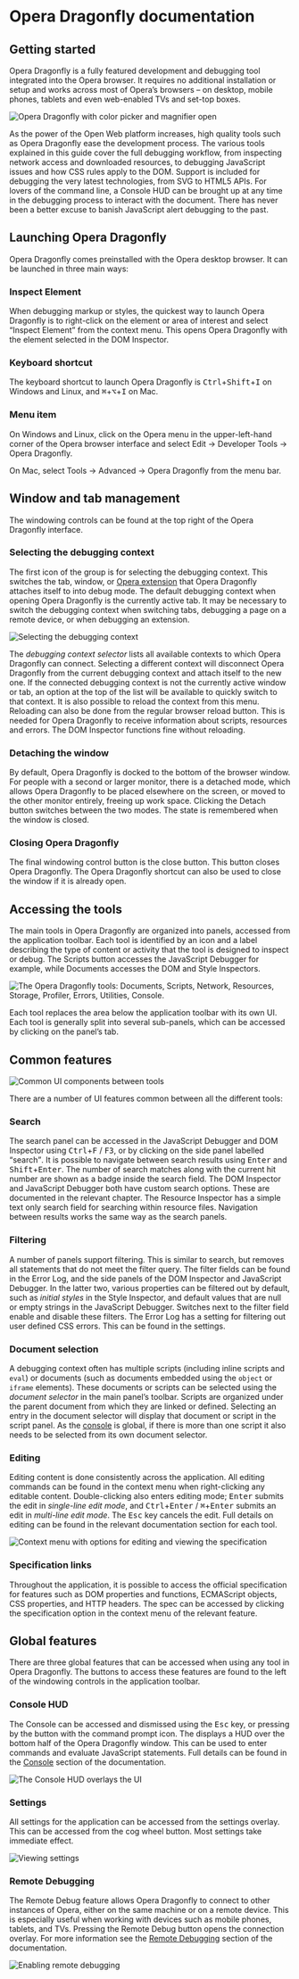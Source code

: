 # Opera Dragonfly documentation

## Getting started

Opera Dragonfly is a fully featured development and debugging tool integrated into the Opera browser. It requires no additional installation or setup and works across most of Opera’s browsers – on desktop, mobile phones, tablets and even web-enabled TVs and set-top boxes.

<img src="img/overview.jpg" alt="Opera Dragonfly with color picker and magnifier open" />

As the power of the Open Web platform increases, high quality tools such as Opera Dragonfly ease the development process. The various tools explained in this guide cover the full debugging workflow, from inspecting network access and downloaded resources, to debugging JavaScript issues and how CSS rules apply to the DOM. Support is included for debugging the very latest technologies, from SVG to HTML5 APIs. For lovers of the command line, a Console HUD can be brought up at any time in the debugging process to interact with the document. There has never been a better excuse to banish JavaScript alert debugging to the past.

## Launching Opera Dragonfly

Opera Dragonfly comes preinstalled with the Opera desktop browser. It can be launched in three main ways:

### Inspect Element

When debugging markup or styles, the quickest way to launch Opera Dragonfly is to right-click on the element or area of interest and select <q>Inspect Element</q> from the context menu. This opens Opera Dragonfly with the element selected in the DOM Inspector.

### Keyboard shortcut

The keyboard shortcut to launch Opera Dragonfly is <kbd>Ctrl</kbd>+<kbd>Shift</kbd>+<kbd>I</kbd> on Windows and Linux, and <kbd>⌘</kbd>+<kbd>⌥</kbd>+<kbd>I</kbd> on Mac.

### Menu item

On Windows and Linux, click on the Opera menu in the upper-left-hand corner of the Opera browser interface and select Edit → Developer Tools → Opera Dragonfly.

On Mac, select Tools → Advanced → Opera Dragonfly from the menu bar.

## Window and tab management

The windowing controls can be found at the top right of the Opera Dragonfly interface. 

### Selecting the debugging context

The first icon of the group is for selecting the debugging context. This switches the tab, window, or <a href="http://addons.opera.com">Opera extension</a> that Opera Dragonfly attaches itself to into debug mode. The default debugging context when opening Opera Dragonfly is the currently active tab. It may be necessary to switch the debugging context when switching tabs, debugging a page on a remote device, or when debugging an extension. 

<img src="img/overview-context.png" alt="Selecting the debugging context" />

The <dfn>debugging context selector</dfn> lists all available contexts to which Opera Dragonfly can connect. Selecting a different context will disconnect Opera Dragonfly from the current debugging context and attach itself to the new one. If the connected debugging context is not the currently active window or tab, an option at the top of the list will be available to quickly switch to that context. It is also possible to reload the context from this menu. Reloading can also be done from the regular browser reload button. This is needed for Opera Dragonfly to receive information about scripts, resources and errors. The DOM Inspector functions fine without reloading.

### Detaching the window

By default, Opera Dragonfly is docked to the bottom of the browser window. For people with a second or larger monitor, there is a detached mode, which allows Opera Dragonfly to be placed elsewhere on the screen, or moved to the other monitor entirely, freeing up work space. Clicking the Detach button switches between the two modes. The state is remembered when the window is closed.

### Closing Opera Dragonfly

The final windowing control button is the close button. This button closes Opera Dragonfly. The Opera Dragonfly shortcut can also be used to close the window if it is already open.

## Accessing the tools

The main tools in Opera Dragonfly are organized into panels, accessed from the application toolbar. Each tool is identified by an icon and a label describing the type of content or activity that the tool is designed to inspect or debug. The Scripts button accesses the JavaScript Debugger for example, while Documents accesses the DOM and Style Inspectors.

<img src="img/overview-toolbar.png" alt="The Opera Dragonfly tools: Documents, Scripts, Network, Resources, Storage, Profiler, Errors, Utilities, Console." />

Each tool replaces the area below the application toolbar with its own UI. Each tool is generally split into several sub-panels, which can be accessed by clicking on the panel’s tab. 

## Common features

<img src="img/overview-features.jpg" alt="Common UI components between tools" />


There are a number of UI features common between all the different tools:

### Search

The search panel can be accessed in the JavaScript Debugger and DOM Inspector using <kbd>Ctrl</kbd>+<kbd>F</kbd> / <kbd>F3</kbd>, or by clicking on the side panel labelled <q>search</q>. It is possible to navigate between search results using <kbd>Enter</kbd> and <kbd>Shift</kbd>+<kbd>Enter</kbd>. The number of search matches along with the current hit number are shown as a badge inside the search field. The DOM Inspector and JavaScript Debugger both have custom search options. These are documented in the relevant chapter. The Resource Inspector has a simple text only search field for searching within resource files. Navigation between results works the same way as the search panels.

### Filtering

A number of panels support filtering. This is similar to search, but removes all statements that do not meet the filter query. The filter fields can be found in the Error Log, and the side panels of the DOM Inspector and JavaScript Debugger. In the latter two, various properties can be filtered out by default, such as <em>initial styles</em> in the Style Inspector, and default values that are null or empty strings in the JavaScript Debugger. Switches next to the filter field enable and disable these filters. The Error Log has a setting for filtering out user defined CSS errors. This can be found in the settings.

### Document selection

A debugging context often has multiple scripts (including inline scripts and <code>eval</code>) or documents (such as documents embedded using the <code>object</code> or <code>iframe</code> elements). These documents or scripts can be selected using the <dfn>document selector</dfn> in the main panel’s toolbar. Scripts are organized under the parent document from which they are linked or defined. Selecting an entry in the document selector will display that document or script in the script panel. As the <a href="/dragonfly/documentation/console/">console</a> is global, if there is more than one script it also needs to be selected from its own document selector. 

### Editing

Editing content is done consistently across the application. All editing commands can be found in the context menu when right-clicking any editable content. Double-clicking also enters editing mode; <kbd>Enter</kbd> submits the edit in <em>single-line edit mode</em>, and <kbd>Ctrl</kbd>+<kbd>Enter</kbd>  / <kbd>⌘</kbd>+<kbd>Enter</kbd> submits an edit in <em>multi-line edit mode</em>. The <kbd>Esc</kbd> key cancels the edit. Full details on editing can be found in the relevant documentation section for each tool.

<img src="img/overview-editing.png" alt="Context menu with options for editing and viewing the specification" />

### Specification links

Throughout the application, it is possible to access the official specification for features such as DOM properties and functions, ECMAScript objects, CSS properties, and HTTP headers. The spec can be accessed by clicking the specification option in the context menu of the relevant feature. 

## Global features

There are three global features that can be accessed when using any tool in Opera Dragonfly. The buttons to access these features are found to the left of the windowing controls in the application toolbar.

### Console HUD

The Console can be accessed and dismissed using the <kbd>Esc</kbd> key, or pressing by the button with the command prompt icon. The displays a HUD over the bottom half of the Opera Dragonfly window. This can be used to enter commands and evaluate JavaScript statements. Full details can be found in the <a href="/dragonfly/documentation/console/">Console</a> section of the documentation.

<img src="img/overview-console-hud.png" alt="The Console HUD overlays the UI" />

### Settings

All settings for the application can be accessed from the settings overlay. This can be accessed from the cog wheel button. Most settings take immediate effect.

<img src="img/overview-settings.jpg" alt="Viewing settings" />

### Remote Debugging

The Remote Debug feature allows Opera Dragonfly to connect to other instances of Opera, either on the same machine or on a remote device. This is especially useful when working with devices such as mobile phones, tablets, and TVs. Pressing the Remote Debug button opens the connection overlay. For more information see the <a href="/dragonfly/documentation/remote/">Remote Debugging</a> section of the documentation.

<img src="img/overview-remote.jpg" alt="Enabling remote debugging" />